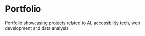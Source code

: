 # Portfolio
Portfolio showcasing projects related to AI, accessibility tech, web development and data analysis
